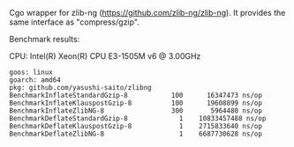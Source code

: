 
Cgo wrapper for zlib-ng (https://github.com/zlib-ng/zlib-ng).
It provides the same interface as "compress/gzip".

Benchmark results:

CPU: Intel(R) Xeon(R) CPU E3-1505M v6 @ 3.00GHz

```
goos: linux
goarch: amd64
pkg: github.com/yasushi-saito/zlibng
BenchmarkInflateStandardGzip-8    	     100	  16347473 ns/op
BenchmarkInflateKlauspostGzip-8   	     100	  19608899 ns/op
BenchmarkInflateZlibNG-8          	     300	   5964480 ns/op
BenchmarkDeflateStandardGzip-8    	       1	10833457488 ns/op
BenchmarkDeflateKlauspostGzip-8   	       1	2715833640 ns/op
BenchmarkDeflateZlibNG-8          	       1	6687730628 ns/op
```

